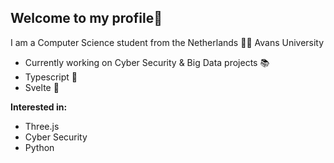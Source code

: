 
Welcome to my profile👋
-
I am a Computer Science student from the Netherlands 👨‍🎓
Avans University

- Currently working on Cyber Security & Big Data projects 📚
- Typescript 💙
- Svelte 🧡


**Interested in:** 
- Three.js
- Cyber Security 
- Python


